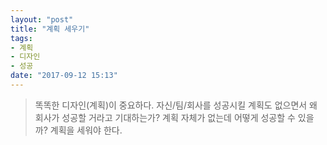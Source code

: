 ```yaml
---
layout: "post"
title: "계획 세우기"
tags: 
- 계획
- 디자인
- 성공
date: "2017-09-12 15:13"
---
```


> 똑똑한 디자인(계획)이 중요하다. 자신/팀/회사를 성공시킬 계획도 없으면서 왜 회사가 성공할 거라고 기대하는가?
> 계획 자체가 없는데 어떻게 성공할 수 있을까?
> 계획을 세워야 한다.
